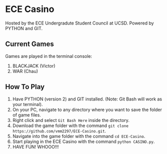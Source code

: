 # ECE Casino
Hosted by the ECE Undergradute Student Council at UCSD.
Powered by PYTHON and GIT.

## Current Games
Games are played in the terminal console:
1. BLACKJACK (Victor)
2. WAR (Chau)

## How To Play
1. Have PYTHON (version 2) and GIT installed. (Note: Git Bash will work as your terminal).
2. On your PC, navigate to any directory where you want to save the folder of game files.
3. Right click and select `Git Bash Here` inside the directory.
4. Download the game folder with the command `git clone https://github.com/vmm2297/ECE-Casino.git`.
5. Navigate into the game folder with the command `cd ECE-Casino`.
6. Start playing in the ECE Casino with the command `python CASINO.py`.
7. HAVE FUN! WHOOO!!!